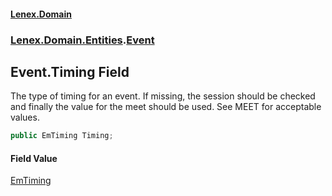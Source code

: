 #### [Lenex.Domain](index.md 'index')
### [Lenex.Domain.Entities](Lenex.Domain.Entities.md 'Lenex.Domain.Entities').[Event](Lenex.Domain.Entities.Event.md 'Lenex.Domain.Entities.Event')

## Event.Timing Field

The type of timing for an event. If missing, the session should be checked and finally the value for the meet should be used. See MEET for acceptable values.

```csharp
public EmTiming Timing;
```

#### Field Value
[EmTiming](Lenex.Domain.Enums.EmTiming.md 'Lenex.Domain.Enums.EmTiming')